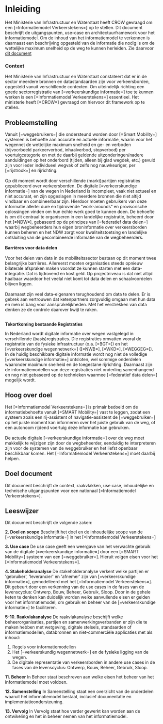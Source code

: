# Inleiding

Het Ministerie van Infrastructuur en Waterstaat heeft CROW gevraagd om een [=Informatiemodel Verkeerstekens=] op te stellen. Dit document beschrijft de uitgangspunten, use-case en architectuurframework voor het informatiemodel. Om de inhoud van het informatiemodel te verkennen is daarnaast een beschrijving opgesteld van de informatie die nodig is om de wettelijke maximum snelheid op de weg te kunnen herleiden. Zie daarvoor [dit document](https://docs.crow.nl/verkeersborden/maximalesnelheid/)

### Context

Het Ministerie van Infrastructuur en Waterstaat constateert dat er in de sector meerdere bronnen en datastandaarden zijn voor verkeersborden, opgesteld vanuit verschillende contexten. Om uiteindelijk richting een goede sectorregistratie van [=verkeerskundige informatie=] toe te kunnen werken is een [=Informatiemodel Verkeerstekens=] essentieel. Het ministerie heeft [=CROW=] gevraagd om hiervoor dit framework op te stellen.

## Probleemstelling

Vanuit [=weggebruikers=] die ondersteund worden door [=Smart Mobility=] systemen is behoefte aan accurate en actuele informatie, waarin voor het wegennet de wettelijke maximum snelheid en ge- en verboden (bijvoorbeeld parkeerverbod, inhaalverbod, stopverbod) per voertuigcategorie en met de daarbij geldende uitzonderingen/nadere aanduidingen op het onderbord (tijden, alleen bij glad wegdek, etc.) gevuld zijn voor ieder individueel wegvak of zelfs nog nauwkeuriger, per [=rijstrook=] en rijrichting. 
<br>
<br>
Op dit moment wordt door verschillende (markt)partijen registraties gepubliceerd over verkeersborden. De digitale [=verkeerskundige informatie=] van de wegen in Nederland is incompleet, vaak niet actueel en niet accuraat, en zijn opgeslagen in meerdere bronnen die niet altijd vindbaar en combineerbaar zijn. Hierdoor moeten gebruikers van deze informatie allerlei dure en tijdrovende “work-arounds” en provisorische oplossingen vinden om hun échte werk goed te kunnen doen. De behoefte is om dit centraal te organiseren in een landelijke registratie, beheerd door het [=NDW=], gebaseerd op de principes van [=federatief data delen=] waarbij wegbeheerders hun eigen broninformatie over verkeersborden kunnen beheren en het NDW zorgt voor kwaliteitstoetsing en landelijke ontsluiting van de gecombineerde informatie van de wegbeheerders. 
<br>
<br>
<b>Barrières voor data delen</b>
<br>
<br>
Voor het delen van data in de mobiliteitssector bestaan op dit moment twee belangrijke barrières. Allereerst moeten organisaties steeds opnieuw bilaterale afspraken maken voordat ze kunnen starten met een data-integratie. Dat is tijdrovend en kost geld. Op projectniveau is dat niet altijd haalbaar waardoor het veelal niet komt tot data delen en schaalvoordelen blijven liggen.
<br>
<br>
Daarnaast zijn veel data-eigenaren terughoudend om data te delen. Er is gebrek aan vertrouwen dat ketenpartners zorgvuldig omgaan met hun data en men is bang voor aansprakelijkheden. Met het verstrekken van data denken ze de controle daarover kwijt te raken.
<br>
<br>

<b>Tekortkoming bestaande Registraties</b>

In Nederland wordt digitale informatie over wegen vastgelegd in verschillende (basis)registraties. Die registraties omvatten vooral de registratie van de fysieke infrastructuur (o.a. [=BGT=]) en het [=verkeerskundige wegennetwerk=] ([=NWB=], [=WKD=], [=WEGGEG=]). In de huidig beschikbare digitale informatie wordt nog niet de volledige [=verkeerskundige informatie=] ontsloten, wel sommige onderdelen waaronder maximum snelheid en de toegestane rijrichting. Daarnaast zijn de informatiemodellen van deze registraties niet onderling samenhangend en nog niet gebaseerd op de technieken waarmee [=federatief data delen=] mogelijk wordt.

## Hoog over doel 

Het [=Informatiemodel Verkeerstekens=] is primair bedoeld om de informatiebehoefte vanuit [=SMART Mobility=] vast te leggen, zodat een systeem zoals een rij-assistent of navigatie-assistent de [=weggebruiker=] op het juiste moment kan informeren over het juiste gebruik van de weg, of een autonoom rijdend voertuig deze informatie kan gebruiken. 
<br>
<br>
De actuele digitale [=verkeerskundige informatie=] over de weg moet makkelijk te wijzigen zijn door de wegbeheerder, eenduidig te interpreteren zijn voor de systemen van de weggebruiker en het liefst openbaar beschikbaar komen. Het [=Informatiemodel Verkeerstekens=] moet daarbij helpen.


## Doel document

Dit document beschrijft de context, raakvlakken, use case, inhoudelijke en technische uitgangspunten voor een nationaal [=Informatiemodel Verkeerstekens=].



## Leeswijzer

Dit document beschrijft de volgende zaken: 

**2. Doel en scope** Beschrijft het doel en de inhoudelijke scope van de [=verkeerskundige informatie=] in het [=Informatiemodel Verkeerstekens=]

**3. Use case** De use case geeft een weergave van het verwachte gebruik van de digitale [=verkeerskundige informatie=] door een [=SMART Mobility=] systeem van een [=weggebruiker=]. Hieruit volgen eisen voor het [=Informatiemodel Verkeerstekens=].

**4. Stakeholderanalyse** De stakeholderanalyse verkent  welke partijen er 'gebruiker', 'leverancier' en 'afnemer' zijn van [=verkeerskundige informatie=], gemodelleerd met het [=Informatiemodel Verkeerstekens=]. Dit gebeurt door een verkenning van de use cases in de fases van de levenscyclus: Ontwerp, Bouw, Beheer, Gebruik, Sloop. Door in de gehele keten te denken kan duidelijk worden welke aanvullende eisen er gelden voor het informatiemodel, om gebruik en beheer van de [=verkeerskundige informatie=] te faciliteren.

**5-10. Raakvlakanalyse** De raakvlakanalyse beschijft welke beheerorganisaties, partijen en samenwerkingsverbanden er zijn die te maken hebben met wetgeving, digitale stelsels, standaarden of informatiemodellen, databronnen en niet-commerciële applicaties met als inhoud: 

1. Regels voor informatiemodellen
2. Het [=verkeerskundig wegennetwerk=] en de fysieke ligging van de wegen.
3. De digitale representatie van verkeersborden in andere use cases in de fases van de levenscyclus: Ontwerp, Bouw, Beheer, Gebruik, Sloop.


**11. Beheer** In Beheer staat beschreven aan welke eisen het beheer van het informatiemodel moet voldoen.

**12. Samenstelling** In Samenstelling staat een overzicht van de onderdelen waaruit het informatiemodel bestaat, inclusief documentatie en implementatieondersteuning. 

**13. Vervolg** In Vervolg staat hoe verder gewerkt kan worden aan de ontwikeling en het in beheer nemen van het informatiemodel.





